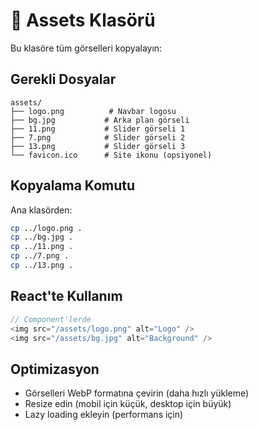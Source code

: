 # 📁 Assets Klasörü

Bu klasöre tüm görselleri kopyalayın:

## Gerekli Dosyalar

```
assets/
├── logo.png          # Navbar logosu
├── bg.jpg           # Arka plan görseli
├── 11.png           # Slider görseli 1
├── 7.png            # Slider görseli 2
├── 13.png           # Slider görseli 3
└── favicon.ico      # Site ikonu (opsiyonel)
```

## Kopyalama Komutu

Ana klasörden:
```bash
cp ../logo.png .
cp ../bg.jpg .
cp ../11.png .
cp ../7.png .
cp ../13.png .
```

## React'te Kullanım

```javascript
// Component'lerde
<img src="/assets/logo.png" alt="Logo" />
<img src="/assets/bg.jpg" alt="Background" />
```

## Optimizasyon

- Görselleri WebP formatına çevirin (daha hızlı yükleme)
- Resize edin (mobil için küçük, desktop için büyük)
- Lazy loading ekleyin (performans için)













